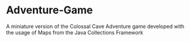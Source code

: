 # Adventure-Game
A miniature version of the Colossal Cave Adventure game developed with the usage of Maps from the Java Collections Framework
